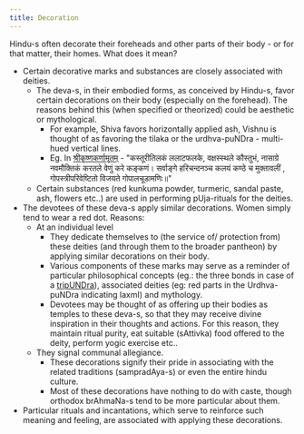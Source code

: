 ```yaml
---
title: Decoration
---
```

  

Hindu-s often decorate their foreheads and other parts of their body - or for that matter, their homes. What does it mean?

- Certain decorative marks and substances are closely associated with deities.
    - The deva-s, in their embodied forms, as conceived by Hindu-s, favor certain decorations on their body (especially on the forehead). The reasons behind this (when specified or theorized) could be aesthetic or mythological.
        - For example, Shiva favors horizontally applied ash, Vishnu is thought of as favoring the tilaka or the urdhva-puNDra - multi-hued vertical lines.
        - Eg. In [श्रीकृष्णकर्णामृतम्](http://sanskritdocuments.org/doc_vishhnu/kkarna.html?lang=sa) - "कस्तूरीतिलकं ललाटफलके, वक्षस्स्थले कौस्तुभं, नासाग्रे नवमौक्तिकं करतले वेणुं करे कङ्कणं। सर्वाङ्गे हरिचन्दनञ्च कलयं कण्ठे च मुक्तावलीं , गोपस्त्रीपरिवेष्टितो विजयते गोपालचूडामणिः॥"
    - Certain substances (red kunkuma powder, turmeric, sandal paste, ash, flowers etc..) are used in performing pUja-rituals for the deities.
- The devotees of these deva-s apply similar decorations. Women simply tend to wear a red dot. Reasons:
    - At an individual level
        - They dedicate themselves to (the service of/ protection from) these deities (and through them to the broader pantheon) by applying similar decorations on their body.
        - Various components of these marks may serve as a reminder of particular philosophical concepts (eg.: the three bonds in case of a [tripUNDra](https://en.wikipedia.org/wiki/Tripundra)), associated deities (eg: red parts in the Urdhva-puNDra indicating laxmI) and mythology.
        - Devotees may be thought of as offering up their bodies as temples to these deva-s, so that they may receive divine inspiration in their thoughts and actions. For this reason, they maintain ritual purity, eat suitable (sAttivka) food offered to the deity, perform yogic exercise etc..
    - They signal communal allegiance.
        - These decorations signify their pride in associating with the related traditions (sampradAya-s) or even the entire hindu culture.
        - Most of these decorations have nothing to do with caste, though orthodox brAhmaNa-s tend to be more particular about them.
- Particular rituals and incantations, which serve to reinforce such meaning and feeling, are associated with applying these decorations.